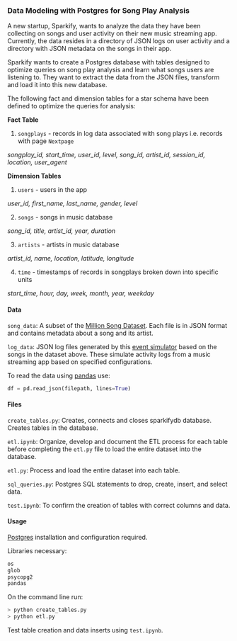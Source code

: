 ### Data Modeling with Postgres for Song Play Analysis

A new startup, Sparkify, wants to analyze the data they have been collecting on
songs and user activity on their new music streaming app. Currently, the data resides in a directory of JSON logs on user activity and a directory with JSON
metadata on the songs in their app.

Sparkify wants to create a Postgres database with tables designed to optimize
queries on song play analysis and learn what songs users are listening to. They
want to extract the data from the JSON files, transform and load it into this
new database.

The following fact and dimension tables for a star schema have been defined
to optimize the queries for analysis:

**Fact Table**

1. `songplays` - records in log data associated with song plays i.e. records
with page `Nextpage`

  *songplay_id, start_time, user_id, level, song_id, artist_id,
  session_id, location, user_agent*

**Dimension Tables**

1. `users` - users in the app

  *user_id, first_name, last_name, gender, level*

2. `songs` - songs in music database

  *song_id, title, artist_id, year, duration*

3. `artists` - artists in music database

  *artist_id, name, location, latitude, longitude*

4. `time` - timestamps of records in songplays broken down into specific units

  *start_time, hour, day, week, month, year, weekday*

#### Data
`song_data`: A subset of the [Million Song Dataset](http://millionsongdataset.com/).
Each file is in JSON format and contains metadata about a song and its artist.

`log_data`: JSON log files generated by this [event simulator](http://millionsongdataset.com/) based on the songs in the dataset above.
These simulate activity logs from a music streaming app based on specified configurations.

To read the data using [pandas](https://pandas.pydata.org/) use:

```python
df = pd.read_json(filepath, lines=True)
```

#### Files

`create_tables.py`: Creates, connects and closes sparkifydb database. Creates tables in the database.

`etl.ipynb`: Organize, develop and document the ETL process for each table before
completing the `etl.py` file to load the entire dataset into the database.

`etl.py`: Process and load the entire dataset into each table.

`sql_queries.py`: Postgres SQL statements to drop, create, insert, and select data.

`test.ipynb`: To confirm the creation of tables with correct columns and data.

#### Usage

[Postgres](https://www.postgresql.org/) installation and configuration required.

Libraries necessary:
```python
os
glob
psycopg2
pandas
```

On the command line run:
```python
> python create_tables.py
> python etl.py
```

Test table creation and data inserts using `test.ipynb`.
